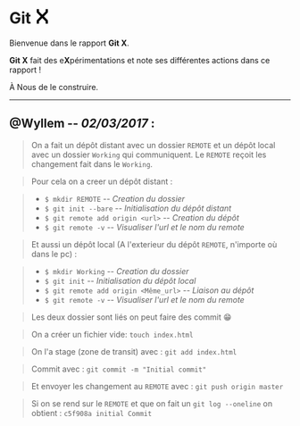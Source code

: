 # Git ![x](./src/img/X-icons8.com.png)

Bienvenue dans le rapport **Git X**.

**Git X** fait des e**X**périmentations et note ses différentes actions dans ce rapport !

À Nous de le construire.

****
## **@Wyllem** -- *02/03/2017* :

> On a fait un dépôt distant avec un dossier `REMOTE` et un dépôt local avec un dossier `Working` qui communiquent. Le `REMOTE` reçoit les changement fait dans le `Working`.

> Pour cela on a creer un dépôt distant :

> * `$ mkdir REMOTE`
-- *Creation du dossier*
> * `$ git init --bare`
-- *Initialisation du dépôt distant*
> * `$ git remote add origin <url>`
-- *Creation du dépôt*
> * `$ git remote -v`
-- *Visualiser l'url et le nom du remote*

> Et aussi un dépôt local (A l'exterieur du dépôt `REMOTE`, n'importe où dans le pc) :

> * `$ mkdir Working`
-- *Creation du dossier*
> * `$ git init`
-- *Initialisation du dépôt local*
> * `$ git remote add origin <Même_url>`
-- *Liaison au dépôt*
> * `$ git remote -v`
-- *Visualiser l'url et le nom du remote*

> Les deux dossier sont liés on peut faire des commit 😁

> On a créer un fichier vide: `touch index.html`

> On l'a stage (zone de transit)  avec : `git add index.html`

> Commit avec : `git commit -m "Initial commit"`

> Et envoyer les changement au `REMOTE` avec : `git push origin master`

> Si on se rend sur le `REMOTE` et que on fait un `git log --oneline` on obtient :
`c5f908a initial Commit`
